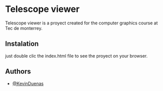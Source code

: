 # Telescope viewer

Telescope viewer is a proyect created for the computer graphics course at Tec de monterrey.

## Instalation

just double clic the index.html file to see the proyect on your browser.

## Authors

- [@KevinDuenas](https://www.github.com/kevinduenas)
